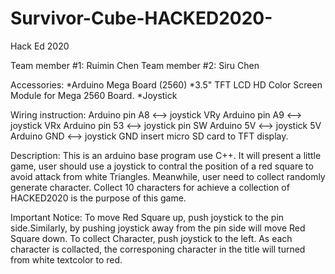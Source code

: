 # Survivor-Cube-HACKED2020-
Hack Ed 2020

Team member #1: Ruimin Chen
Team member #2: Siru Chen

Accessories:
	*Arduino Mega Board (2560)
	*3.5" TFT LCD HD Color Screen Module for Mega 2560 Board.
	*Joystick

Wiring instruction:
	Arduino pin A8 <--> joystick VRy
	Arduino pin A9 <--> joystick VRx
	Arduino pin 53 <--> joystick pin SW
	Arduino 5V <--> joystick 5V
	Arduino GND <--> joystick GND
	insert micro SD card to TFT display.

Description:
	This is an arduino base program use C++.
	It will present a little game, user should use a joystick to contral the position of a red square to avoid attack from white Triangles. Meanwhile, user need to collect randomly generate character. Collect 10 characters for achieve a collection of HACKED2020 is the purpose of this game.

Important Notice:
	To move Red Square up, push joystick to the pin side.Similarly, by pushing joystick away from the pin side will move Red Square down.
	To collect Character, push joystick to the left. As each character is collacted, the corresponing character in the title will turned from white textcolor to red.
